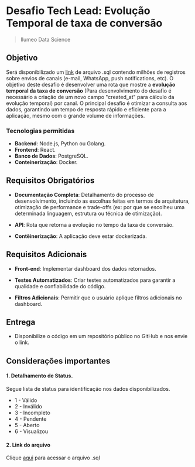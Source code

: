 # Desafio Tech Lead: Evolução Temporal de taxa de conversão
> Ilumeo Data Science

## Objetivo
Será disponibilizado um [link](https://drive.google.com/drive/folders/1r7sn8MuBoBJRGB_DBtiJQsa9ydTKrvXx?usp=sharing) de arquivo .sql contendo milhões de registros sobre envios de canais (e-mail, WhatsApp, push notifications, etc). O objetivo deste desafio é desenvolver uma rota que mostre a **evolução temporal da taxa de conversão** (Para desenvolvimento do desafio é necessário a criação de um novo campo "created_at" para cálculo da evolução temporal) por canal. O principal desafio é otimizar a consulta aos dados, garantindo um tempo de resposta rápido e eficiente para a aplicação, mesmo com o grande volume de informações.

### Tecnologias permitidas

- **Backend**: Node.js, Python ou Golang.
- **Frontend**: React.
- **Banco de Dados**: PostgreSQL.
- **Conteinerização**: Docker.

## Requisitos Obrigatórios

- **Documentação Completa**: Detalhamento do processo de desenvolvimento, incluindo as escolhas feitas em termos de arquitetura, otimização de performance e trade-offs (ex: por que se escolheu uma determinada linguagem, estrutura ou técnica de otimização).
  
- **API**: Rota que retorna a evolução no tempo da taxa de conversão.
  
- **Contêinerização**: A aplicação deve estar dockerizada.


## Requisitos Adicionais

- **Front-end**: Implementar dashboard dos dados retornados.
  
- **Testes Automatizados**: Criar testes automatizados para garantir a qualidade e confiabilidade do código.
  
- **Filtros Adicionais**: Permitir que o usuário aplique filtros adicionais no dashboard.

## Entrega
- Disponibilize o código em um repositório público no GitHub e nos envie o link.

## Considerações importantes

#### 1. Detalhamento de Status.
Segue lista de status para identificação nos dados disponibilizados.

- 1 - Válido
- 2 - Inválido
- 3 - Incompleto
- 4 - Pendente
- 5 - Aberto
- 6 - Visualizou

#### 2. Link do arquivo
Clique [aqui](https://drive.google.com/drive/folders/1r7sn8MuBoBJRGB_DBtiJQsa9ydTKrvXx?usp=sharing) para acessar o arquivo .sql
